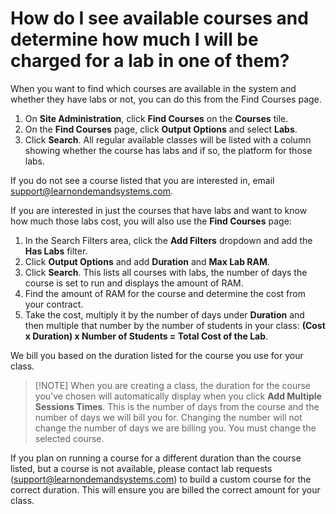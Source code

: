 # How do I see available courses and determine how much I will be charged for a lab in one of them?

When you want to find which courses are available in the system and whether they have labs or not, you can do this from the Find Courses page. 

1. On **Site Administration**, click **Find Courses** on the **Courses** tile. 
1. On the **Find Courses** page, click **Output Options** and select **Labs**. 
1. Click **Search**. All regular available classes will be listed with a column showing whether the course has labs and if so, the platform for those labs. 

If you do not see a course listed that you are interested in, email support@learnondemandsystems.com. 

If you are interested in just the courses that have labs and want to know how much those labs cost, you will also use the **Find Courses** page:

1. In the Search Filters area, click the **Add Filters** dropdown and add the **Has Labs** filter. 
1. Click **Output Options** and add **Duration** and **Max Lab RAM**. 
1. Click **Search**. This lists all courses with labs, the number of days the course is set to run and displays the amount of RAM. 
1. Find the amount of RAM for the course and determine the cost from your contract. 
1. Take the cost, multiply it by the number of days under **Duration** and then multiple that number by the number of students in your class: **(Cost x Duration) x Number of Students = Total Cost of the Lab**.

We bill you based on the duration listed for the course you use for your class.

>[!NOTE] When you are creating a class, the duration for the course you've chosen will automatically display when you click **Add Multiple Sessions Times**. This is the number of days from the course and the number of days we will bill you for. Changing the number will not change the number of days we are billing you. You must change the selected course. 

If you plan on running a course for a different duration than the course listed, but a course is not available, please contact lab requests (support@learnondemandsystems.com) to build a custom course for the correct duration. This will ensure you are billed the correct amount for your class.

